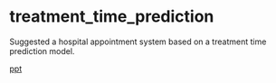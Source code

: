 # treatment_time_prediction

Suggested a hospital appointment system based on a treatment time prediction model.

[ppt](./hospital_appointment_system_based_on_a_treatment_time_prediction_model.pdf)
